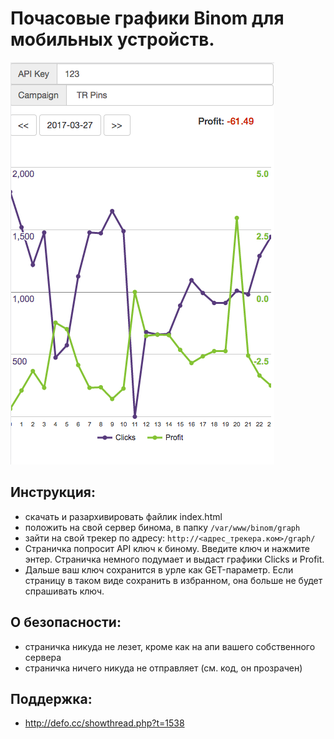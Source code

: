 # Почасовые графики Binom для мобильных устройств.

![screenshot](screenshot.png)

## Инструкция:
- скачать и разархивировать файлик index.html
- положить на свой сервер бинома, в папку `/var/www/binom/graph`
- зайти на свой трекер по адресу: `http://<адрес_трекера.ком>/graph/`
- Страничка попросит API ключ к биному. Введите ключ и нажмите энтер. Страничка немного подумает и выдаст графики Clicks и Profit.
- Дальше ваш ключ сохранится в урле как GET-параметр. Если страницу в таком виде сохранить в избранном, она больше не будет спрашивать ключ.

## О безопасности:
- страничка никуда не лезет, кроме как на апи вашего собственного сервера
- страничка ничего никуда не отправляет (см. код, он прозрачен)

## Поддержка:
- http://defo.cc/showthread.php?t=1538